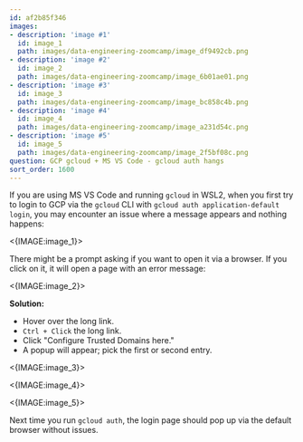 ```yaml
---
id: af2b85f346
images:
- description: 'image #1'
  id: image_1
  path: images/data-engineering-zoomcamp/image_df9492cb.png
- description: 'image #2'
  id: image_2
  path: images/data-engineering-zoomcamp/image_6b01ae01.png
- description: 'image #3'
  id: image_3
  path: images/data-engineering-zoomcamp/image_bc858c4b.png
- description: 'image #4'
  id: image_4
  path: images/data-engineering-zoomcamp/image_a231d54c.png
- description: 'image #5'
  id: image_5
  path: images/data-engineering-zoomcamp/image_2f5bf08c.png
question: GCP gcloud + MS VS Code - gcloud auth hangs
sort_order: 1600
---
```


If you are using MS VS Code and running `gcloud` in WSL2, when you first try to login to GCP via the `gcloud` CLI with `gcloud auth application-default login`, you may encounter an issue where a message appears and nothing happens:

<{IMAGE:image_1}>

There might be a prompt asking if you want to open it via a browser. If you click on it, it will open a page with an error message:

<{IMAGE:image_2}>

**Solution:**

- Hover over the long link.
- `Ctrl + Click` the long link.
- Click "Configure Trusted Domains here."
- A popup will appear; pick the first or second entry.

<{IMAGE:image_3}>

<{IMAGE:image_4}>

<{IMAGE:image_5}>

Next time you run `gcloud auth`, the login page should pop up via the default browser without issues.